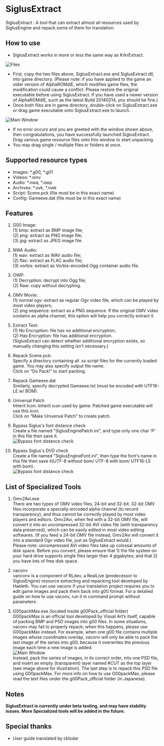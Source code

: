 # SiglusExtract
SiglusExtract : A tool that can extract almost all resources used by SiglusEngine and repack some of them for translation.

## How to use
- SiglusExtract works in more or less the same way as KrkrExtract.

![Files](https://github.com/xmoeproject/SiglusExtract/blob/master/images/1st.jpg)

- First, copy the two files above, SiglusExtract.exe and SiglusExtract.dll, into game directory.
(Please note: if you have applied to the game an older version of AlphaROMdiE, which modifies game files, the modification could cause a conflict. Please restore the original executable before using SiglusExtract. If you have used a newer version of AlphaROMdiE, such as the latest Build 20140214, you should be fine.)
- Once both files are in game directory, double-click on SiglusExtract.exe or drag game executable onto SiglusExtract.exe to launch.

![Main Window](https://github.com/xmoeproject/SiglusExtract/blob/master/images/siglusext1.jpg)

- If no error occurs and you are greeted with the window shown above, then congratulations, you have successfully launched SiglusExtract.
Drag various game resource files onto this window to start unpacking.
- You may drag single / multiple files or folders at once.

## Supported resource types
- Images: *.g00, *.g01
- Videos: *.omv
- Audio: *.nwa, *.owp
- Archives: *.ovk, *.nwk
- Script: Scene.pck (file must be in this exact name)
- Config: Gameexe.dat (file must be in this exact name)

## Features


1.	G00 Image:  
(1)	bmp: extract as BMP image file;  
(2)	png: extract as PNG image file;  
(3)	jpg: extract as JPEG image file.  

2.	NWA Audio:  
(1)	wav: extract as WAV audio file;  
(2)	flac: extract as FLAC audio file;  
(3)	vorbis: extract as Vorbis-encoded Ogg container audio file.  

3.	OWP:  
(1)	Decryption: decrypt into Ogg file;  
(2)	Raw: copy without decrypting.  

4.	OMV Movie:  
(1)	normal ogv: extract as regular Ogv video file, which can be played by most video players;  
(2)	png sequence: extract as a PNG sequence. If the original OMV video contains an alpha channel, this option will help you correctly extract it.  

5.	Extract Text:  
(1)	No Encryption: file has no additional encryption;  
(2)	Has Encryption: file has additional encryption.  
(SiglusExtract can detect whether additional encryption exists, so manually changing this setting isn’t necessary.)

6.	Repack Scene.pck:  
Specify a directory containing all .ss script files for the currently loaded game. You may also specify output file name.  
Click on “Do Pack!” to start packing.  

7.	Repack Gameexe.dat  
Similarly, specify decrypted Gameexe.txt (must be encoded with UTF16-LE w/ BOM).  

8.	Universal Patch  
Inherit Icon: Inherit icon used by game. Patched game executable will use this icon.  
Click on “Make Universal Patch” to create patch.  


9.  Bypass Siglus's font distance check  
Create a file named "SiglusEnginePatch.ini", and type only one char ‘P’ in this file then save it.  
![Bypass font distance check](https://github.com/xmoeproject/SiglusExtract/blob/master/images/font.png)  


10.  Bypass Siglus's DVD check  
Create a file named "SiglusEngineFont.ini", then type the font's name in this file then save it(UTF-8 without bom/ UTF-8 with bom/ UTF16-LE with bom).  
![Bypass font distance check](https://github.com/xmoeproject/SiglusExtract/blob/master/images/name.png)  


## List of Specialized Tools

1.	Omv2Avi.exe  
There are two types of OMV video files, 24-bit and 32-bit. 32-bit OMV files incorporate a specially-encoded alpha channel (to record transparency), and thus cannot be correctly played by most video players and editors. Omv2Avi, when fed with a 32-bit OMV file, will convert it into an uncompressed 32-bit AVI video file (with transparency data preserved), which can be easily edited in most video editing softwares. (If you feed a 24-bit OMV file instead, Omv2Avi will convert it into a standard Ogv video file, just as SiglusExtract would.)  
Please note: uncompressed AVI video files take up colossal amounts of disk space. Before you convert, please ensure that 1) the file system on your hard drive supports single files larger than 4 gigabytes; and that 2) you have lots of free disk space.

2.	vaconv  
vanconv is a component of RLdev, a RealLive (predecessor to SiglusEngine) resource extracting and repacking tool developed by Haeleth. You can use vaconv if your translation project requires you to edit game images and pack them back into g00 format. For a detailed guide on how to use vaconv, run it in command prompt without parameters.

3.	G00packMax.exe (located inside g00Pack_official folder)  
G00packMax is an official tool developed by Visual Art’s itself, capable of packing BMP and PSD images into g00 files. In some situations, vaconv may fail to properly repack; when this happens, please use G00packMax instead.
For example, when one g00 file contains multiple images whose coordinates overlap, vaconv will only be able to pack the last image of the series into g00, because it overwrites the previous image each time a new image is added.  
![Main Window](https://github.com/xmoeproject/SiglusExtract/blob/master/images/g00.jpg)  
Instead, pack the series of images, in its correct order, into one PSD file, and insert an empty (transparent) layer named #CUT as the top layer (see image above for illustration). The last step is to repack this PSD file using G00packMax. For more info on how to use G00packMax, please read the text files under the g00Pack_official folder (in Japanese).


## Notes  

**SiglusExtract is currently under beta testing, and may have stability issues. More Specialized tools will be added in the future.**

## Special thanks
- User guide translated by cklodar